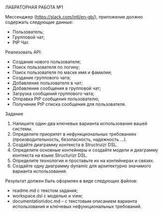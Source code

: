 ЛАБРАТОРНАЯ РАБОТА №1

Мессенджер 	(https://slack.com/intl/en-gb/), приложение должно содержать следующие данные: 
- Пользователь; 
- Групповой чат; 
- PtP Чат.
   
Реализовать API: 
- Создание нового пользователя; 
- Поиск пользователя по логину; 
- Поиск пользователя по маске имя и фамилии; 
- Создание группового чата; 
- Добавление пользователя в чат; 
- Добавление сообщения в групповой чат; 
- Загрузка сообщений группового чата; 
- Отправка PtP сообщения пользователю; 
- Получение PtP списка сообщения для пользователя. 

Задание
1.	Напишите один-два ключевых варианта использования вашей системы. 
2.	Определите приоритет в нефункциональных требованиях (производительность, безопасность, надежность …). 
3.	Создайте диаграмму контекста в Structruizr DSL. 
4.	Определите основные контейнеры и создайте модели и диаграмму контекста на языке Structurizr DSL. 
5.	Определите технологии и проставьте их на контейнерах и связях. 
6.	Создайте одну диаграмму dynamic для архитектурно значимого варианта использования. 

Результат должен быть оформлен в виде следующих файлов: 
-	readme.md с текстом задания; 
-	workspace.dsl с моделью и view; 
-	documentation\doc.md – с текстовым описанием варианта использования и ключевых нефункциональных требований. 
